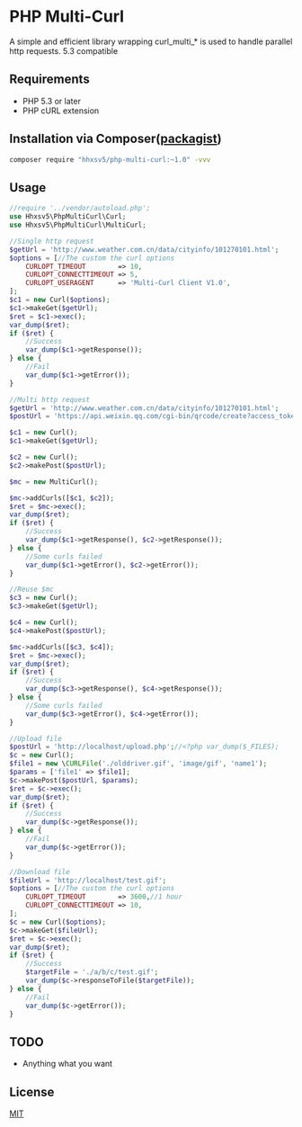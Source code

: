 PHP Multi-Curl
======

A simple and efficient library wrapping curl_multi_* is used to handle parallel http requests. 5.3 compatible

## Requirements

* PHP 5.3 or later
* PHP cURL extension

## Installation via Composer([packagist](https://packagist.org/packages/hhxsv5/php-multi-curl))

```BASH
composer require "hhxsv5/php-multi-curl:~1.0" -vvv
```

## Usage

```PHP
//require '../vendor/autoload.php';
use Hhxsv5\PhpMultiCurl\Curl;
use Hhxsv5\PhpMultiCurl\MultiCurl;

//Single http request
$getUrl = 'http://www.weather.com.cn/data/cityinfo/101270101.html';
$options = [//The custom the curl options
    CURLOPT_TIMEOUT        => 10,
    CURLOPT_CONNECTTIMEOUT => 5,
    CURLOPT_USERAGENT      => 'Multi-Curl Client V1.0',
];
$c1 = new Curl($options);
$c1->makeGet($getUrl);
$ret = $c1->exec();
var_dump($ret);
if ($ret) {
    //Success
    var_dump($c1->getResponse());
} else {
    //Fail
    var_dump($c1->getError());
}
```
 
```PHP
//Multi http request
$getUrl = 'http://www.weather.com.cn/data/cityinfo/101270101.html';
$postUrl = 'https://api.weixin.qq.com/cgi-bin/qrcode/create?access_token=yourtoken';

$c1 = new Curl();
$c1->makeGet($getUrl);

$c2 = new Curl();
$c2->makePost($postUrl);

$mc = new MultiCurl();

$mc->addCurls([$c1, $c2]);
$ret = $mc->exec();
var_dump($ret);
if ($ret) {
    //Success
    var_dump($c1->getResponse(), $c2->getResponse());
} else {
    //Some curls failed
    var_dump($c1->getError(), $c2->getError());
}

//Reuse $mc
$c3 = new Curl();
$c3->makeGet($getUrl);

$c4 = new Curl();
$c4->makePost($postUrl);

$mc->addCurls([$c3, $c4]);
$ret = $mc->exec();
var_dump($ret);
if ($ret) {
    //Success
    var_dump($c3->getResponse(), $c4->getResponse());
} else {
    //Some curls failed
    var_dump($c3->getError(), $c4->getError());
}
```

```PHP
//Upload file
$postUrl = 'http://localhost/upload.php';//<?php var_dump($_FILES);
$c = new Curl();
$file1 = new \CURLFile('./olddriver.gif', 'image/gif', 'name1');
$params = ['file1' => $file1];
$c->makePost($postUrl, $params);
$ret = $c->exec();
var_dump($ret);
if ($ret) {
    //Success
    var_dump($c->getResponse());
} else {
    //Fail
    var_dump($c->getError());
}
```

```PHP
//Download file
$fileUrl = 'http://localhost/test.gif';
$options = [//The custom the curl options
    CURLOPT_TIMEOUT        => 3600,//1 hour
    CURLOPT_CONNECTTIMEOUT => 10,
];
$c = new Curl($options);
$c->makeGet($fileUrl);
$ret = $c->exec();
var_dump($ret);
if ($ret) {
    //Success
    $targetFile = './a/b/c/test.gif';
    var_dump($c->responseToFile($targetFile));
} else {
    //Fail
    var_dump($c->getError());
}
```

## TODO

* Anything what you want

## License

[MIT](https://github.com/hhxsv5/php-multi-curl/blob/master/LICENSE)
